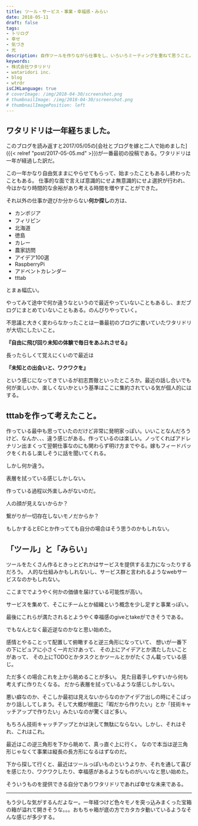 ```yaml
---
title: ツール・サービス・事業・幸福感・みらい
date: 2018-05-11
draft: false
tags:
- トリログ
- 幸せ
- 気づき
- 光
description: 自作ツールを作りながら仕事をし、いろいろミーティングを重ねて思うこと。
keywords:
- 株式会社ワタリドリ
- wataridori inc.
- blog
- wtrdr
isCJKLanguage: true
# coverImage: /img/2018-04-30/screenshot.png
# thumbnailImage: /img/2018-04-30/screenshot.png
# thumbnailImagePosition: left
---
```


## ワタリドリは一年経ちました。

このブログを読み返すと2017/05/05の[会社とブログを嫁と二人で始めました]({{< relref "post/2017-05-05.md" >}})が一番最初の投稿である。ワタリドリは一年が経過した訳だ。

この一年かなり自由気ままにやらせてもらって、始まったこともあるし終わったこともある。
仕事的な面で言えば意識的にせよ無意識的にせよ選択が行われ、今はかなり時間的な余裕があり考える時間を増やすことができた。

それ以外の仕事か遊びか分からない**何か探し**の方は、

- カンボジア
- フィリピン
- 北海道
- 徳島
- カレー
- 農家訪問
- アイデア100選
- RaspberryPi
- アドベントカレンダー
- tttab

とまぁ幅広い。

やってみて途中で何か違うなというので最近やっていないこともあるし、まだブログにまとめていないこともある。のんびりやっていく。

不思議と大きく変わらなかったことは一番最初のブログに書いていたワタリドリが大切にしたいこと。

**『自由に飛び回り未知の体験で毎日をあふれさせる』**

長ったらしくて覚えにくいので最近は

**『未知との出会いと、ワクワクを』**

という感じになってきているが初志貫徹といったところか。最近の話し合いでも何が楽しいか、楽しくないかという基準はここに集約されている気が個人的にはする。

## tttabを作って考えたこと。

作っている最中も思っていたのだけど非常に発明家っぽい。いいことなんだろうけど、なんか、、、違う感じがある。作っているのは楽しい。ノってくればアドレナリン出まくって翌朝仕事なのにも関わらず明け方までやる。嫁もフィードバックをくれるし楽しそうに話を聞いてくれる。

しかし何か違う。

表層を拭っている感じしかしない。

作っている過程以外楽しみがないのだ。

人の顔が見えないからか？

繋がりが一切存在しないモノだからか？

もしかするとECとか作ってても自分の場合はそう思うのかもしれない。

## 「ツール」と「みらい」

ツールをたくさん作るときっとどれかはサービスを提供する主力になったりするだろう。
人的な仕組みかもしれないし、サービス群と言われるようなwebサービスなのかもしれない。

ここまででようやく何かの価値を届けている可能性が高い。

サービスを集めて、そこにチームとか組織という概念を少し足すと事業っぽい。

最後にこれらが満たされるとようやく幸福感のgiveとtakeができそうである。

でもなんとなく最近逆なのかなと思い始めた。

感情とやることって配置して俯瞰すると逆三角形になっていて、
想いが一番下の下にピュアに小さく一片だけあって、
その上にアイデアとか満たしたいことがあって、
その上にTODOとかタスクとかツールとかがたくさん載っている感じ。

ただ多くの場合これを上から眺めることが多い。
見た目着手しやすいから何も考えずに作りたくなる。
だから表層を拭っているような感じしかしない。

悪い癖なのか、そこしか最初は見えないからなのかアイデア出しの時にそこばっかり話ししてしまう。そして大概が根底に「暇だから作りたい」とか「技術キャッチアップで作りたい」みたいなのが驚くほど多い。

もちろん技術キャッチアップとかは決して無駄にならない。しかし、それはそれ、これはこれ。

最近はこの逆三角形を下から眺めて、真っ直ぐ上に行く。
なので本当は逆三角形じゃなくて事業は縦長の長方形になるはずなのだ。

下から探して行くと、最近はツールっぽいものというよりか、それを通して喜びを感じたり、ワクワクしたり、幸福感があるようなものがいいなと思い始めた。

そういうものを提供できる自分でありワタリドリであれば幸せな未来である。

------------------

もう少しな気がするんだよなー。一年経つけど色々モノを突っ込みまくった宝箱の箱が溢れて開きそうな。。。おもちゃ箱が底の方でカタカタ動いているようなそんな感じが多少する。
